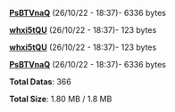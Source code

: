[**PsBTVnaQ**](/data/PsBTVnaQ.txt) (26/10/22 - 18:37)- 6336 bytes

[**whxi5tQU**](/data/whxi5tQU.txt) (26/10/22 - 18:37)- 123 bytes

[**whxi5tQU**](/data/whxi5tQU.txt) (26/10/22 - 18:37)- 123 bytes

[**PsBTVnaQ**](/data/PsBTVnaQ.txt) (26/10/22 - 18:37)- 6336 bytes

**Total Datas**: 366

**Total Size**: 1.80 MB / 1.8 MB
